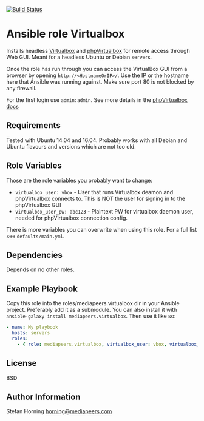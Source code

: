 [![Build Status](https://travis-ci.com/mediapeers/ansible-role-virtualbox.svg?branch=master)](https://travis-ci.com/mediapeers/ansible-role-virtualbox)

# Ansible role Virtualbox
Installs headless [Virtualbox](https://www.virtualbox.org/) and [phpVirtualbox](https://github.com/phpvirtualbox/phpvirtualbox) for remote access
through Web GUI. Meant for a headless Ubuntu or Debian servers.

Once the role has run through you can access the VirtualBox GUI from a browser by opening `http://<HostnameOrIP>/`.
Use the IP or the hostname here that Ansible was running against. Make sure port 80 is not blocked by any firewall.

For the first login use `admin:admin`. See more details in the [phpVirtualbox docs](https://github.com/phpvirtualbox/phpvirtualbox/wiki/Authentication-in-phpVirtualBox#logging-in-for-the-first-time)

## Requirements
Tested with Ubuntu 14.04 and 16.04. Probably works with all Debian and Ubuntu flavours and versions which are not too old.

## Role Variables
Those are the role variables you probably want to change:

* `virtualbox_user: vbox` - User that runs Virtualbox deamon and phpVirtualbox connects to. This is NOT the user for signing in to the phpVirtualbox GUI
* `virtualbox_user_pw: abc123` - Plaintext PW for virtualbox daemon user, needed for phpVirtualbox connection config.

There is more variables you can overwrite when using this role. For a full list see `defaults/main.yml`.

## Dependencies
Depends on no other roles.

## Example Playbook
Copy this role into the roles/mediapeers.virtualbox dir in your Ansible project. Preferably add it as a submodule.
You can also install it with `ansible-galaxy install mediapeers.virtualbox`.
Then use it like so:

```yaml
- name: My playbook
  hosts: servers
  roles:
    - { role: mediapeers.virtualbox, virtualbox_user: vbox, virtualbox_user_pw: supersecretvalue }
```

## License
BSD

## Author Information
Stefan Horning <horning@mediapeers.com>
